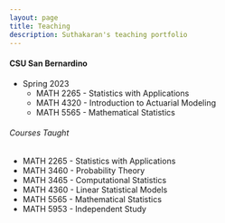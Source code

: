```yaml
---
layout: page
title: Teaching
description: Suthakaran's teaching portfolio
---
```

#### CSU San Bernardino
* Spring 2023
   * <a style="text-decoration:none" href="../pages/StatApp.html" target="_blank" rel="noopener noreferrer">MATH 2265 - Statistics with Applications </a>
   * MATH 4320 - Introduction to Actuarial Modeling
   * <a style="text-decoration:none" href="../pages/MathStat.html" target="_blank" rel="noopener noreferrer">MATH 5565 - Mathematical Statistics </a> 
  
###### Courses Taught
   * MATH 2265 - Statistics with Applications 
   * MATH 3460 - Probability Theory
   * MATH 3465 - Computational Statistics
   * MATH 4360 - Linear Statistical Models
   * MATH 5565 - Mathematical Statistics
   * MATH 5953 - Independent Study

